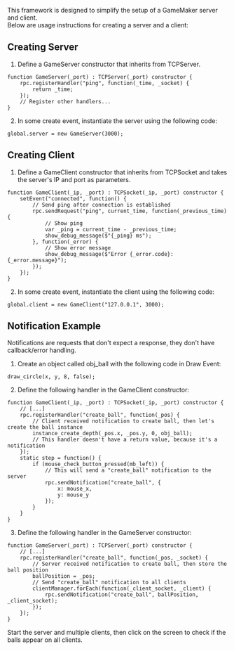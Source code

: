 This framework is designed to simplify the setup of a GameMaker server and client.  
Below are usage instructions for creating a server and a client:

## Creating Server
1. Define a GameServer constructor that inherits from TCPServer.
```gml
function GameServer(_port) : TCPServer(_port) constructor {
    rpc.registerHandler("ping", function(_time, _socket) {
        return _time;
    });
    // Register other handlers...
}
```
2. In some create event, instantiate the server using the following code:
```gml
global.server = new GameServer(3000);
```
## Creating Client
1. Define a GameClient constructor that inherits from TCPSocket and takes the server's IP and port as parameters.
```gml
function GameClient(_ip, _port) : TCPSocket(_ip, _port) constructor {
    setEvent("connected", function() {
        // Send ping after connection is established
        rpc.sendRequest("ping", current_time, function(_previous_time) {
            // Show ping
            var _ping = current_time - _previous_time;
            show_debug_message($"{_ping} ms");
        }, function(_error) {
            // Show error message
            show_debug_message($"Error {_error.code}: {_error.message}");    
        });    
    });
}
```
2. In some create event, instantiate the client using the following code:
```gml
global.client = new GameClient("127.0.0.1", 3000);
```
## Notification Example
Notifications are requests that don't expect a response, they don't have callback/error handling.
1. Create an object called obj_ball with the following code in Draw Event:
```gml
draw_circle(x, y, 8, false);
```
2. Define the following handler in the GameClient constructor:
```gml
function GameClient(_ip, _port) : TCPSocket(_ip, _port) constructor {
    // [...]
    rpc.registerHandler("create_ball", function(_pos) {
        // Client received notification to create ball, then let's create the ball instance
        instance_create_depth(_pos.x, _pos.y, 0, obj_ball);
        // This handler doesn't have a return value, because it's a notification
    });
    static step = function() {
        if (mouse_check_button_pressed(mb_left)) {
            // This will send a "create_ball" notification to the server
            rpc.sendNotification("create_ball", {
                x: mouse_x,
                y: mouse_y
            });
        }
    }
}
```
3. Define the following handler in the GameServer constructor:
```gml
function GameServer(_port) : TCPServer(_port) constructor {
    // [...]
    rpc.registerHandler("create_ball", function(_pos, _socket) {
        // Server received notification to create ball, then store the ball position
        ballPosition = _pos;
        // Send "create_ball" notification to all clients
        clientManager.forEach(function(_client_socket, _client) {
            rpc.sendNotification("create_ball", ballPosition, _client_socket);
        });
    });
}
```
Start the server and multiple clients, 
then click on the screen to check if the balls appear on all clients.